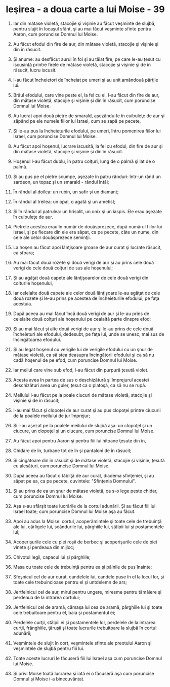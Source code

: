 # Ie&#351;irea - a doua carte a lui Moise - 39

1. Iar din mătase violetă, stacojie şi vişinie au făcut veşminte de slujbă, pentru slujit în locaşul sfânt, şi au mai făcut veşminte sfinte pentru Aaron, cum poruncise Domnul  lui Moise. 

2. Au făcut efodul din fire de aur, din mătase violetă, stacojie şi vişinie şi din în răsucit. 

3. Şi anume: au desfăcut aurul în foi şi au tăiat fire, pe care le-au ţesut cu iscusinţă  printre firele de mătase violetă, stacojie şi vişinie şi de in răsucit, lucru  iscusit. 

4. I-au făcut încheietori de încheiat pe umeri şi au unit amândouă părţile lui. 

5. Brâul efodului, care vine peste el, la fel cu el, l-au făcut din fire de aur, din mătase violetă, stacojie     şi vişinie şi din în răsucit, cum poruncise Domnul lui Moise. 

6. Au lucrat apoi două   pietre de smarald, aşezându-le în cuibuleţe de aur şi săpând pe ele numele fiilor lui Israel, cum se sapă pe pecete, 

7. Şi le-au pus la încheieturile efodului, pe umeri, întru pomenirea fiilor lui Israel, cum poruncise Domnul lui Moise. 

8. Au făcut apoi hoşenul, lucrare iscusită, la fel cu efodul, din fire de aur şi din mătase violetă, stacojie   şi vişinie şi din în răsucit. 

9. Hoşenul l-au făcut dublu, în patru colţuri, lung de o palmă şi lat de o palmă. 

10. Şi au pus pe el pietre scumpe, aşezate în patru rânduri: într-un rând un sardeon, un topaz şi un smarald - rândul întâi; 

11. În rândul al doilea: un rubin, un safir şi un diamant; 

12. În rândul al treilea: un opal, o agată şi un ametist; 

13. Şi în rândul al patrulea: un hrisolit, un onix şi un iaspis. Ele erau aşezate în cuibuleţe de aur. 

14. Pietrele acestea erau în număr de douăsprezece, după numărul fiilor lui Israel, şi pe fiecare din ele era săpat, ca pe pecete, câte un nume, din cele ale celor douăsprezece seminţii. 

15. La hoşen au făcut apoi lănţişoare groase de aur curat şi lucrate răsucit, ca sfoara; 

16. Au mai făcut două rozete şi două verigi de aur şi au prins cele două verigi de cele două colţuri de sus ale hoşenului; 

17. Şi au agăţat două capete ale lănţişoarelor de cele două verigi din colturile hoşenului, 

18. Iar celelalte două capete ale celor două lănţişoare le-au agăţat de cele două rozete şi le-au prins pe acestea de încheieturile efodului, pe faţa acestuia. 

19. După aceea au mai făcut încă două verigi de aur şi le-au prins de celelalte două colţuri ale hoşenului pe cealaltă parte dinspre efod; 

20. Şi au mai făcut şi alte două verigi de aur şi le-au prins de cele două încheieturi ale efodului, dedesubt, pe faţa lui, unde se unesc, mai sus de încingătoarea efodului. 

21. Şi au legat hoşenul cu verigile lui de verigile efodului cu un şnur de mătase violetă, ca să stea deasupra încingătorii efodului şi ca să nu cadă hoşenul de pe efod, cum poruncise Domnul lui Moise. 

22. Iar meilul care vine sub efod, l-au făcut din purpură ţesută violet. 

23. Acesta avea în partea de sus o deschizătură şi împrejurul acestei deschizături avea un guler, ţesut ca o platoşă, ca să nu se rupă. 

24. Meilului i-au făcut pe la poale ciucuri de mătase violetă, stacojie şi vişinie şi de în răsucit; 

25. I-au mai făcut şi clopoţei de aur curat şi au pus clopoţei printre ciucurii de la poalele meilului de jur împrejur; 

26. Şi i-au aşezat pe la poalele meilului de slujbă aşa: un clopoţel şi un ciucure, un clopoţel şi un ciucure, cum poruncise Domnul lui Moise. 

27. Au făcut apoi pentru Aaron şi pentru fiii lui hitoane ţesute din în, 

28. Chidare de în, turbane tot de în şi pantaloni de în răsucit; 

29. Şi cingătoare din în răsucit şi de mătase violetă, stacojie şi vişinie, ţesută cu alesături, cum poruncise Domnul lui Moise. 

30. După aceea au făcut o tăbliţă de aur curat, diadema sfinţeniei, şi au săpat pe ea, ca pe pecete, cuvintele: "Sfinţenia Domnului". 

31. Şi au prins de ea un şnur de mătase violetă, ca s-o lege peste chidar, cum poruncise Domnul lui Moise. 

32. Aşa s-au sfârşit toate lucrările de la cortul adunării. Şi au făcut fiii lui Israel toate; cum poruncise Domnul lui Moise aşa au făcut. 

33. Apoi au adus la Moise: cortul, acoperămintele şi toate cele de trebuinţă ale lui, cârligele lui, scândurile lui, pârghiile lui, stâlpii lui şi postamentele lui; 

34. Acoperişurile cele cu piei roşii de berbec şi acoperişurile cele de piei vinete şi perdeaua din mijloc; 

35. Chivotul legii, capacul lui şi pârghiile; 

36. Masa cu toate cele de trebuinţă pentru ea şi pâinile de pus înainte; 

37. Sfeşnicul cel de aur curat, candelele lui, candele puse în el la locul lor, şi toate cele trebuincioase pentru el şi untdelemn de ars; 

38. Jertfelnicul cel de aur, mirul pentru ungere, miresme pentru tămâiere şi perdeaua de la intrarea cortului; 

39. Jertfelnicul cel de aramă, cămaşa lui cea de aramă, pârghiile lui şi toate cele trebuitoare pentru el, baia şi postamentul ei; 

40. Perdelele curţii, stâlpii ei şi postamentele lor, perdelele de la intrarea curţii, frânghiile, ţăruşii şi toate lucrurile trebuitoare la slujbă în cortul adunării; 

41. Veşmintele de slujit în cort, veşmintele sfinte ale preotului Aaron şi veşmintele de slujbă pentru fiii lui. 

42. Toate aceste lucruri le făcuseră fiii lui Israel aşa cum poruncise Domnul lui Moise. 

43. Şi privi Moise toată lucrarea şi iată ei o făcuseră aşa cum poruncise Domnul şi Moise i-a binecuvântat. 

